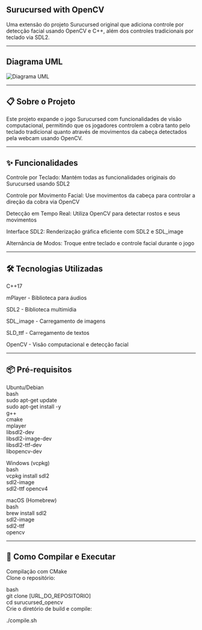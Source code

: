 ## Surucursed with OpenCV

Uma extensão do projeto Surucursed original que adiciona controle por detecção facial usando OpenCV e C++, além dos controles tradicionais por teclado via SDL2.
 
--- 

## Diagrama UML
![Diagrama UML](.png)

---

## 📋 Sobre o Projeto
Este projeto expande o jogo Surucursed com funcionalidades de visão computacional, permitindo que os jogadores controlem a cobra tanto pelo teclado tradicional quanto através de movimentos da cabeça detectados pela webcam usando OpenCV.

---

## ✨ Funcionalidades
Controle por Teclado: Mantém todas as funcionalidades originais do Surucursed usando SDL2

Controle por Movimento Facial: Use movimentos da cabeça para controlar a direção da cobra via OpenCV

Detecção em Tempo Real: Utiliza OpenCV para detectar rostos e seus movimentos

Interface SDL2: Renderização gráfica eficiente com SDL2 e SDL_image

Alternância de Modos: Troque entre teclado e controle facial durante o jogo

---

## 🛠️ Tecnologias Utilizadas
C++17

mPlayer - Biblioteca para áudios

SDL2 - Biblioteca multimídia

SDL_image - Carregamento de imagens

SLD_ttf - Carregamento de textos

OpenCV - Visão computacional e detecção facial

--- 

## 📦 Pré-requisitos
Ubuntu/Debian\
bash\
sudo apt-get update\
sudo apt-get install -y \
    g++ \
    cmake \
    mplayer\
    libsdl2-dev \
    libsdl2-image-dev \
    libsdl2-ttf-dev\
    libopencv-dev


Windows (vcpkg)\
bash\
vcpkg install sdl2\
sdl2-image \
sdl2-ttf
opencv4

macOS (Homebrew)\
bash\
brew install sdl2 \
sdl2-image \
sdl2-ttf\
opencv

---

## 🚀 Como Compilar e Executar
Compilação com CMake\
Clone o repositório:

bash\
git clone [URL_DO_REPOSITORIO]\
cd surucursed_opencv\
Crie o diretório de build e compile:

./compile.sh
